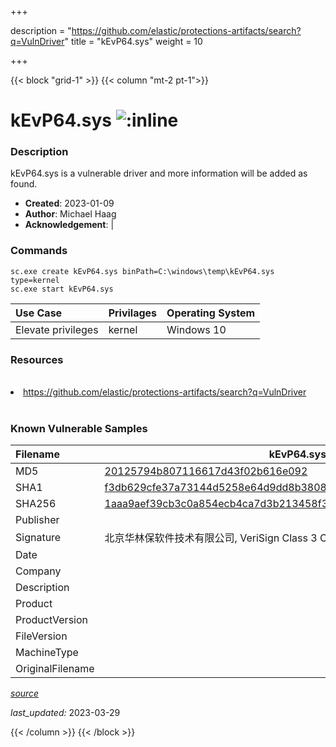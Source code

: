 +++

description = "https://github.com/elastic/protections-artifacts/search?q=VulnDriver"
title = "kEvP64.sys"
weight = 10

+++


{{< block "grid-1" >}}
{{< column "mt-2 pt-1">}}


# kEvP64.sys ![:inline](/images/twitter_verified.png) 


### Description

kEvP64.sys is a vulnerable driver and more information will be added as found.

- **Created**: 2023-01-09
- **Author**: Michael Haag
- **Acknowledgement**:  | [](https://twitter.com/)

### Commands

```
sc.exe create kEvP64.sys binPath=C:\windows\temp\kEvP64.sys type=kernel
sc.exe start kEvP64.sys
```

| Use Case | Privilages | Operating System | 
|:---- | ---- | ---- |
| Elevate privileges | kernel | Windows 10 |

### Resources
<br>
<li><a href=" https://github.com/elastic/protections-artifacts/search?q=VulnDriver"> https://github.com/elastic/protections-artifacts/search?q=VulnDriver</a></li>
<br>

### Known Vulnerable Samples

| Filename | kEvP64.sys |
|:---- | ---- | 
| MD5 | <a href="https://www.virustotal.com/gui/file/20125794b807116617d43f02b616e092">20125794b807116617d43f02b616e092</a> |
| SHA1 | <a href="https://www.virustotal.com/gui/file/f3db629cfe37a73144d5258e64d9dd8b38084cf4">f3db629cfe37a73144d5258e64d9dd8b38084cf4</a> |
| SHA256 | <a href="https://www.virustotal.com/gui/file/1aaa9aef39cb3c0a854ecb4ca7d3b213458f302025e0ec5bfbdef973cca9111c">1aaa9aef39cb3c0a854ecb4ca7d3b213458f302025e0ec5bfbdef973cca9111c</a> |
| Publisher |  |
| Signature | 北京华林保软件技术有限公司, VeriSign Class 3 Code Signing 2010 CA, VeriSign   |
| Date |  |
| Company |  |
| Description |  |
| Product |  |
| ProductVersion |  |
| FileVersion |  |
| MachineType |  |
| OriginalFilename |  |



[*source*](https://github.com/magicsword-io/LOLDrivers/tree/main/yaml/kevp64.sys.yml)

*last_updated:* 2023-03-29








{{< /column >}}
{{< /block >}}
